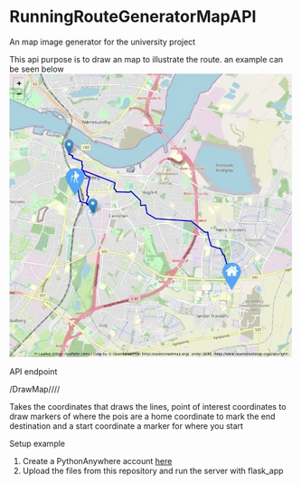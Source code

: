 # RunningRouteGeneratorMapAPI
An map image generator for the university project

This api purpose is to draw an map to illustrate the route.
an example can be seen below
<img src="https://github.com/eske4/RunningRouteGeneratorMapAPI/blob/main/Images/DrawMap.png" width="500">

API endpoint

/DrawMap/<coords>/<poicoords>/<homecoord>/<startcoord>

Takes the coordinates that draws the lines, point of interest coordinates to draw markers of where the pois are a home coordinate to mark the end destination and a start coordinate a marker for where you start



Setup example

1. Create a PythonAnywhere account [here](https://www.pythonanywhere.com)
2. Upload the files from this repository and run the server with flask_app

